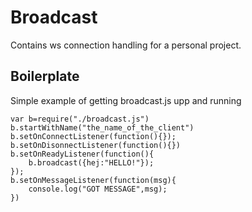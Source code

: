 # Broadcast
Contains ws connection handling for a personal project.
## Boilerplate
Simple example of getting broadcast.js upp and running
```
var b=require("./broadcast.js")
b.startWithName("the_name_of_the_client")
b.setOnConnectListener(function(){});
b.setOnDisonnectListener(function(){})
b.setOnReadyListener(function(){
	b.broadcast({hej:"HELLO!"});
});
b.setOnMessageListener(function(msg){
	console.log("GOT MESSAGE",msg);
})

```
